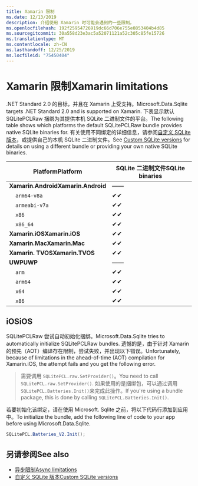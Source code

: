 ```yaml
---
title: Xamarin 限制
ms.date: 12/13/2019
description: 介绍使用 Xamarin 时可能会遇到的一些限制。
ms.openlocfilehash: 192f25954726919dc66d706e755e0853404b4d85
ms.sourcegitcommit: 30a558d23e3ac5a52071121a52c305c85fe15726
ms.translationtype: MT
ms.contentlocale: zh-CN
ms.lasthandoff: 12/25/2019
ms.locfileid: "75450404"
---
```

# <a name="xamarin-limitations"></a><span data-ttu-id="09d72-103">Xamarin 限制</span><span class="sxs-lookup"><span data-stu-id="09d72-103">Xamarin limitations</span></span>

<span data-ttu-id="09d72-104">.NET Standard 2.0 的目标，并且在 Xamarin 上受支持。</span><span class="sxs-lookup"><span data-stu-id="09d72-104">Microsoft.Data.Sqlite targets .NET Standard 2.0 and is supported on Xamarin.</span></span> <span data-ttu-id="09d72-105">下表显示默认 SQLitePCLRaw 捆绑为其提供本机 SQLite 二进制文件的平台。</span><span class="sxs-lookup"><span data-stu-id="09d72-105">The following table shows which platforms the default SQLitePCLRaw bundle provides native SQLite binaries for.</span></span> <span data-ttu-id="09d72-106">有关使用不同绑定的详细信息，请参阅[自定义 SQLite 版本](custom-versions.md)，或提供自己的本机 SQLite 二进制文件。</span><span class="sxs-lookup"><span data-stu-id="09d72-106">See [Custom SQLite versions](custom-versions.md) for details on using a different bundle or providing your own native SQLite binaries.</span></span>

| <span data-ttu-id="09d72-107">Platform</span><span class="sxs-lookup"><span data-stu-id="09d72-107">Platform</span></span> | <span data-ttu-id="09d72-108">SQLite 二进制文件</span><span class="sxs-lookup"><span data-stu-id="09d72-108">SQLite binaries</span></span> |
| --- | --- |
| <span data-ttu-id="09d72-109">**Xamarin.Android**</span><span class="sxs-lookup"><span data-stu-id="09d72-109">**Xamarin.Android**</span></span> | <span data-ttu-id="09d72-110">—</span><span class="sxs-lookup"><span data-stu-id="09d72-110">—</span></span> |
| &nbsp;&nbsp;&nbsp;&nbsp;`arm64-v8a` | <span data-ttu-id="09d72-111">✔</span><span class="sxs-lookup"><span data-stu-id="09d72-111">✔</span></span> |
| &nbsp;&nbsp;&nbsp;&nbsp;`armeabi-v7a` | <span data-ttu-id="09d72-112">✔</span><span class="sxs-lookup"><span data-stu-id="09d72-112">✔</span></span> |
| &nbsp;&nbsp;&nbsp;&nbsp;`x86` | <span data-ttu-id="09d72-113">✔</span><span class="sxs-lookup"><span data-stu-id="09d72-113">✔</span></span> |
| &nbsp;&nbsp;&nbsp;&nbsp;`x86_64` | <span data-ttu-id="09d72-114">✔</span><span class="sxs-lookup"><span data-stu-id="09d72-114">✔</span></span> |
| <span data-ttu-id="09d72-115">**Xamarin.iOS**</span><span class="sxs-lookup"><span data-stu-id="09d72-115">**Xamarin.iOS**</span></span> | <span data-ttu-id="09d72-116">✔</span><span class="sxs-lookup"><span data-stu-id="09d72-116">✔</span></span> |
| <span data-ttu-id="09d72-117">**Xamarin.Mac**</span><span class="sxs-lookup"><span data-stu-id="09d72-117">**Xamarin.Mac**</span></span> | <span data-ttu-id="09d72-118">✔</span><span class="sxs-lookup"><span data-stu-id="09d72-118">✔</span></span> |
| <span data-ttu-id="09d72-119">**Xamarin. TVOS**</span><span class="sxs-lookup"><span data-stu-id="09d72-119">**Xamarin.TVOS**</span></span> | <span data-ttu-id="09d72-120">✔</span><span class="sxs-lookup"><span data-stu-id="09d72-120">✔</span></span> |
| <span data-ttu-id="09d72-121">**UWP**</span><span class="sxs-lookup"><span data-stu-id="09d72-121">**UWP**</span></span> | <span data-ttu-id="09d72-122">—</span><span class="sxs-lookup"><span data-stu-id="09d72-122">—</span></span> |
| &nbsp;&nbsp;&nbsp;&nbsp;`arm` | <span data-ttu-id="09d72-123">✔</span><span class="sxs-lookup"><span data-stu-id="09d72-123">✔</span></span> |
| &nbsp;&nbsp;&nbsp;&nbsp;`arm64` | <span data-ttu-id="09d72-124">✔</span><span class="sxs-lookup"><span data-stu-id="09d72-124">✔</span></span> |
| &nbsp;&nbsp;&nbsp;&nbsp;`x64` | <span data-ttu-id="09d72-125">✔</span><span class="sxs-lookup"><span data-stu-id="09d72-125">✔</span></span> |
| &nbsp;&nbsp;&nbsp;&nbsp;`x86` | <span data-ttu-id="09d72-126">✔</span><span class="sxs-lookup"><span data-stu-id="09d72-126">✔</span></span> |

## <a name="ios"></a><span data-ttu-id="09d72-127">iOS</span><span class="sxs-lookup"><span data-stu-id="09d72-127">iOS</span></span>

<span data-ttu-id="09d72-128">SQLitePCLRaw 尝试自动初始化捆绑。</span><span class="sxs-lookup"><span data-stu-id="09d72-128">Microsoft.Data.Sqlite tries to automatically initialize SQLitePCLRaw bundles.</span></span> <span data-ttu-id="09d72-129">遗憾的是，由于针对 Xamarin 的预先（AOT）编译存在限制，尝试失败，并出现以下错误。</span><span class="sxs-lookup"><span data-stu-id="09d72-129">Unfortunately, because of limitations in the ahead-of-time (AOT) compilation for Xamarin.iOS, the attempt fails and you get the following error.</span></span>

> <span data-ttu-id="09d72-130">需要调用 `SQLitePCL.raw.SetProvider()`。</span><span class="sxs-lookup"><span data-stu-id="09d72-130">You need to call `SQLitePCL.raw.SetProvider()`.</span></span> <span data-ttu-id="09d72-131">如果使用的是捆绑包，可以通过调用 `SQLitePCL.Batteries.Init()`来完成此操作。</span><span class="sxs-lookup"><span data-stu-id="09d72-131">If you're using a bundle package, this is done by calling `SQLitePCL.Batteries.Init()`.</span></span>

<span data-ttu-id="09d72-132">若要初始化该绑定，请在使用 Microsoft. Sqlite 之前，将以下代码行添加到应用中。</span><span class="sxs-lookup"><span data-stu-id="09d72-132">To initialize the bundle, add the following line of code to your app before using Microsoft.Data.Sqlite.</span></span>

```csharp
SQLitePCL.Batteries_V2.Init();
```

## <a name="see-also"></a><span data-ttu-id="09d72-133">另请参阅</span><span class="sxs-lookup"><span data-stu-id="09d72-133">See also</span></span>

* [<span data-ttu-id="09d72-134">异步限制</span><span class="sxs-lookup"><span data-stu-id="09d72-134">Async limitations</span></span>](async.md)
* [<span data-ttu-id="09d72-135">自定义 SQLite 版本</span><span class="sxs-lookup"><span data-stu-id="09d72-135">Custom SQLite versions</span></span>](custom-versions.md)
